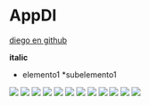 # AppDI
[diego en github](https://github.com/diegorc2000)

**italic**
* elemento1
 *subelemento1

![](img/Ajustes.png)
![](img/annuncios.png)
![](img/chat.png)
![](img/eliminar.png)
![](img/Login.png)
![](img/Main.png)
![](img/Nosotros.png)
![](img/privacidadyseguridad.png)
![](img/resetPasword.png)
![](img/reserva.png)
![](img/reservaDelete.png)
![](img/SingIn.png)
